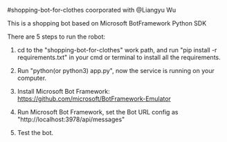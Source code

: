 #shopping-bot-for-clothes coorporated with @Liangyu Wu

This is a shopping bot based on Microsoft BotFramework Python SDK

There are 5 steps to run the robot:

1. cd to the "shopping-bot-for-clothes" work path, and run "pip install -r requirements.txt" in your cmd or terminal to install all the requirements.

2. Run "python(or python3) app.py", now the service is running on your computer.

3. Install Microsoft Bot Framework: https://github.com/microsoft/BotFramework-Emulator

4. Run Microsoft Bot Framework, set the Bot URL config as "http://localhost:3978/api/messages"

5. Test the bot.
